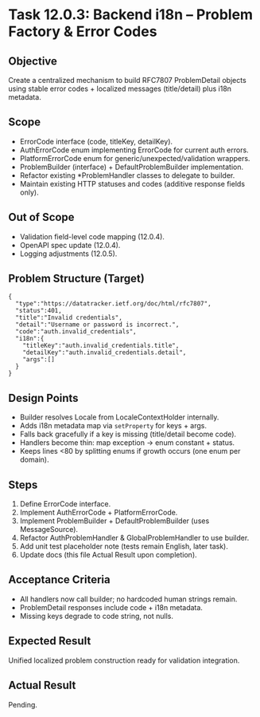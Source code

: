 <!--
File: 12.0.3-backend-i18n-problem-factory-and-error-codes.md
Purpose: Introduces error code enumeration and ProblemDetail factory that
localizes titles and details using message bundles while preserving stable
machine-readable codes. Establishes unified construction path for all
problem responses across auth and global handlers. All Rights Reserved.
Arodi Emmanuel
-->

# Task 12.0.3: Backend i18n – Problem Factory & Error Codes

## Objective

Create a centralized mechanism to build RFC7807 ProblemDetail objects using
stable error codes + localized messages (title/detail) plus i18n metadata.

## Scope

- ErrorCode interface (code, titleKey, detailKey).
- AuthErrorCode enum implementing ErrorCode for current auth errors.
- PlatformErrorCode enum for generic/unexpected/validation wrappers.
- ProblemBuilder (interface) + DefaultProblemBuilder implementation.
- Refactor existing \*ProblemHandler classes to delegate to builder.
- Maintain existing HTTP statuses and codes (additive response fields only).

## Out of Scope

- Validation field-level code mapping (12.0.4).
- OpenAPI spec update (12.0.4).
- Logging adjustments (12.0.5).

## Problem Structure (Target)

```
{
  "type":"https://datatracker.ietf.org/doc/html/rfc7807",
  "status":401,
  "title":"Invalid credentials",
  "detail":"Username or password is incorrect.",
  "code":"auth.invalid_credentials",
  "i18n":{
    "titleKey":"auth.invalid_credentials.title",
    "detailKey":"auth.invalid_credentials.detail",
    "args":[]
  }
}
```

## Design Points

- Builder resolves Locale from LocaleContextHolder internally.
- Adds i18n metadata map via `setProperty` for keys + args.
- Falls back gracefully if a key is missing (title/detail become code).
- Handlers become thin: map exception -> enum constant + status.
- Keeps lines <80 by splitting enums if growth occurs (one enum per domain).

## Steps

1. Define ErrorCode interface.
2. Implement AuthErrorCode + PlatformErrorCode.
3. Implement ProblemBuilder + DefaultProblemBuilder (uses MessageSource).
4. Refactor AuthProblemHandler & GlobalProblemHandler to use builder.
5. Add unit test placeholder note (tests remain English, later task).
6. Update docs (this file Actual Result upon completion).

## Acceptance Criteria

- All handlers now call builder; no hardcoded human strings remain.
- ProblemDetail responses include code + i18n metadata.
- Missing keys degrade to code string, not nulls.

## Expected Result

Unified localized problem construction ready for validation integration.

## Actual Result

Pending.
